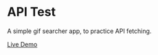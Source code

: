 # API Test

A simple gif searcher app, to practice API fetching.

[Live Demo](https://marcaroni3d.github.io/api-test)
